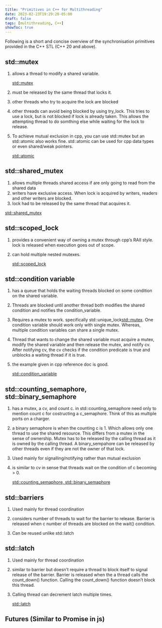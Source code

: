 ```yaml
---
title: "Primitives in C++ for Multithreading"
date: 2023-02-23T19:29:20-05:00
draft: false
tags: [multithreading, C++]
showToc: true
---
```


Following is a short and concise overview of the synchronisation primitives provided in the C++ STL (C++ 20 and above). 

## std::mutex 
1. allows a thread to modify a shared variable.
    
    [std::mutex](https://en.cppreference.com/w/cpp/thread/mutex)
    
2. must be released by the same thread that locks it.
3. other threads who try to acquire the lock are blocked
4. other threads can avoid being blocked by using try_lock. This tries to use a lock, but is not blocked if lock is already taken. This allows the attempting thread to do somthing else while waiting for the lock to release.
5. To achieve mutual exclusion in cpp, you can use std::mutex but an std::atomic also works fine. std::atomic can be used for cpp data types or even shared/weak pointers. 
    
    [std::atomic](https://en.cppreference.com/w/cpp/atomic/atomic)
        
## std::shared_mutex
 1. allows multiple threads shared access if are only going to read from the shared data
 2. writers have exclusive access. When lock is acquired by writers, readers and other writers are blocked.
 3. lock had to be released by the same thread that acquires it.
 
 [std::shared_mutex](https://en.cppreference.com/w/cpp/thread/shared_mutex)
    
## std::scoped_lock
 1. provides a convenient way of owning a mutex through cpp’s RAII style. lock is released when execution goes out of scope.
 2. can hold multiple nested mutexes.
     
     [std::scoped_lock](https://en.cppreference.com/w/cpp/thread/scoped_lock)
        
## std::condition variable
 1. has a queue that holds the waiting threads blocked on some condition on the shared variable. 
 2. Threads are blocked until another thread both modifies the shared condition and notifies the condition_variable.
 3. Requires a mutex to work. specifically std::unique_lock<std::mutex>. One condition variable should work only with single mutex. Whereas, multiple condition variables can share a single mutex. 
 4. Thread that wants to change the shared variable must acquire a mutex, modify the shared variable and then release the mutex, and notify cv. After notifying cv, the cv checks if the condition predicate is true and unblocks a waiting thread if it is true.
 5. the example given in cpp reference doc is good.
     
     [std::condition_variable](https://en.cppreference.com/w/cpp/thread/condition_variable)
        
## std::counting_semaphore, std::binary_semaphore
 1. has a mutex, a cv, and count c. in std::counting_semaphore need only to mention count c for costructing a c_semaphore. Think of this as multiple ports on a charger.
 2. a binary semaphore is when the counting c is 1. Which allows only one thread to use the shared resource. This differs from a mutex in the sense of ownership. Mutex has to be released by the calling thread as it is owned by the calling thread. A binary_sempahore can be released by other threads even if they are not the owner of that lock.
 3. Used mainly for signalling/notifying rather than mutual exclusion
 4. is similar to cv in sense that threads wait on the condition of c becoming > 0.
     
     [std::counting_semaphore, std::binary_semaphore](https://en.cppreference.com/w/cpp/thread/counting_semaphore)
        
## std::barriers
 1. Used mainly for thread coordination
 2. considers number of threads to wait for the barrier to release. Barrier is released when c number of threads are blocked on the wait() condition.
 3. Can be reused unlike std::latch
     
     [](https://en.cppreference.com/w/cpp/thread/barrier)
        
## std::latch
 1. Used mainly for thread coordination
 2. similar to barrier but doesn’t require a thread to block itself to signal release of the barrier. Barrier is released when the a thread calls the count_down() function. Calling the count_down() function doesn’t block this thread.
 3. Calling thread can decrement latch multiple times.
     
     [std::latch](https://en.cppreference.com/w/cpp/thread/latch)
        
## Futures (Similar to Promise in js)